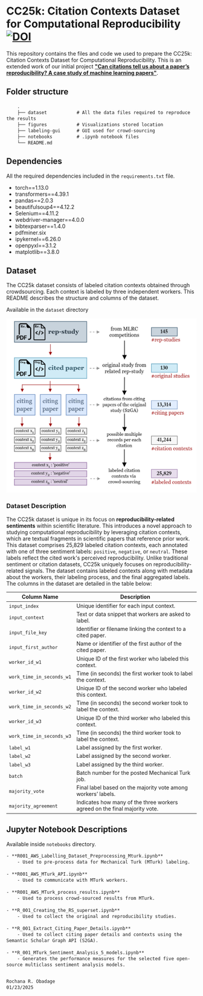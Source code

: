 # CC25k: Citation Contexts Dataset for Computational Reproducibility [![DOI](https://img.shields.io/badge/DOI-10.17605%2FOSF.IO%2F4H8WU-blue)](https://doi.org/10.17605/OSF.IO/4H8WU)

This repository contains the files and code we used to prepare the CC25k: Citation Contexts Dataset for Computational Reproducibility. This is an extended work of our initial project [<b>"Can citations tell us about a paper’s reproducibility? A
case study of machine learning papers"</b>](https://github.com/lamps-lab/ccair-ai-reproducibility).

## Folder structure 
```
    .
    ├── dataset           # All the data files required to reproduce the results
    ├── figures           # Visualizations stored location
    ├── labeling-gui      # GUI used for crowd-sourcing
    ├── notebooks         # .ipynb notebook files
    └── README.md
```

## Dependencies ##
All the required dependencies included in the `requirements.txt` file. 

* torch==1.13.0
* transformers==4.39.1
* pandas==2.0.3
* beautifulsoup4==4.12.2
* Selenium==4.11.2
* webdriver-manager==4.0.0
* bibtexparser==1.4.0
* pdfminer.six
* ipykernel==6.26.0
* openpyxl==3.1.2
* matplotlib==3.8.0

## Dataset ##
The CC25k dataset consists of labeled citation contexts obtained through crowdsourcing. Each context is labeled by three independent workers. This README describes the structure and columns of the dataset.

Available in the `dataset` directory

![alt text](figures/citaion_contexts_relationships_long.png "Citation Contexts for AI Reproducibility - Dataset")

### Dataset Description

The CC25k dataset is unique in its focus on **reproducibility-related sentiments** within scientific literature. This introduces a novel approach to studying computational reproducibility by leveraging citation contexts, which are textual fragments in scientific papers that reference prior work. This dataset comprises 25,829 labeled citation contexts, each annotated with one of three sentiment labels: `positive`, `negative`, or `neutral`. These labels reflect the cited work's perceived reproducibility. Unlike traditional sentiment or citation datasets, CC25k uniquely focuses on reproducibility-related signals. 
The dataset contains labeled contexts along with metadata about the workers, their labeling process, and the final aggregated labels. The columns in the dataset are detailed in the table below:  


| **Column Name**             | **Description**                                                                 |
|-----------------------------|-------------------------------------------------------------------------------|
| `input_index`               | Unique identifier for each input context.                                     |
| `input_context`             | Text or data snippet that workers are asked to label.                        |
| `input_file_key`            | Identifier or filename linking the context to a cited paper.                 |
| `input_first_author`        | Name or identifier of the first author of the cited paper.                   |
| `worker_id_w1`              | Unique ID of the first worker who labeled this context.                      |
| `work_time_in_seconds_w1`   | Time (in seconds) the first worker took to label the context.                |
| `worker_id_w2`              | Unique ID of the second worker who labeled this context.                     |
| `work_time_in_seconds_w2`   | Time (in seconds) the second worker took to label the context.               |
| `worker_id_w3`              | Unique ID of the third worker who labeled this context.                      |
| `work_time_in_seconds_w3`   | Time (in seconds) the third worker took to label the context.                |
| `label_w1`                  | Label assigned by the first worker.                                          |
| `label_w2`                  | Label assigned by the second worker.                                         |
| `label_w3`                  | Label assigned by the third worker.                                          |
| `batch`                     | Batch number for the posted Mechanical Turk job.                             |
| `majority_vote`             | Final label based on the majority vote among workers’ labels.                |
| `majority_agreement`        | Indicates how many of the three workers agreed on the final majority vote.   |


## Jupyter Notebook Descriptions ##

Available inside `notebooks` directory.

    - **R001_AWS_Labelling_Dataset_Preprocessing_Mturk.ipynb**
        - Used to pre-process data for Mechanical Turk (MTurk) labeling.

    - **R001_AWS_MTurk_API.ipynb**
        - Used to communicate with MTurk workers.

    - **R001_AWS_MTurk_process_results.ipynb**
        - Used to process crowd-sourced results from MTurk.

    - **R_001_Creating_the_RS_superset.ipynb**
        - Used to collect the original and reproducibility studies.

    - **R_001_Extract_Citing_Paper_Details.ipynb**
        - Used to collect citing paper details and contexts using the Semantic Scholar Graph API (S2GA).

    - **R_001_MTurk_Sentiment_Analysis_5_models.ipynb**
        - Generates the performance measures for the selected five open-source multiclass sentiment analysis models.

<!-- ## Citation ## -->

```BibTeX

```

```
Rochana R. Obadage
01/23/2025
```